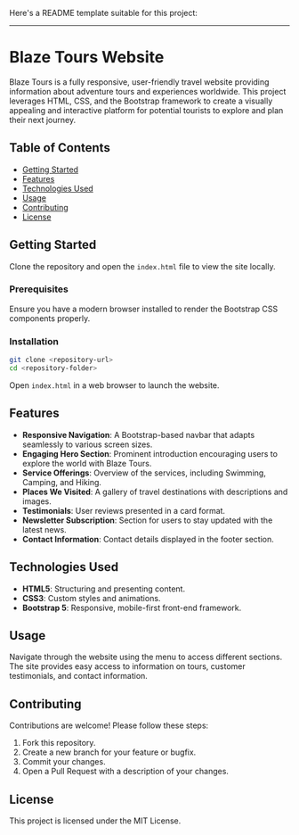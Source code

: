 Here's a README template suitable for this project:

---

# Blaze Tours Website

Blaze Tours is a fully responsive, user-friendly travel website providing information about adventure tours and experiences worldwide. This project leverages HTML, CSS, and the Bootstrap framework to create a visually appealing and interactive platform for potential tourists to explore and plan their next journey.

## Table of Contents

- [Getting Started](#getting-started)
- [Features](#features)
- [Technologies Used](#technologies-used)
- [Usage](#usage)
- [Contributing](#contributing)
- [License](#license)
  
## Getting Started

Clone the repository and open the `index.html` file to view the site locally.

### Prerequisites

Ensure you have a modern browser installed to render the Bootstrap CSS components properly.

### Installation

```bash
git clone <repository-url>
cd <repository-folder>
```

Open `index.html` in a web browser to launch the website.

## Features

- **Responsive Navigation**: A Bootstrap-based navbar that adapts seamlessly to various screen sizes.
- **Engaging Hero Section**: Prominent introduction encouraging users to explore the world with Blaze Tours.
- **Service Offerings**: Overview of the services, including Swimming, Camping, and Hiking.
- **Places We Visited**: A gallery of travel destinations with descriptions and images.
- **Testimonials**: User reviews presented in a card format.
- **Newsletter Subscription**: Section for users to stay updated with the latest news.
- **Contact Information**: Contact details displayed in the footer section.

## Technologies Used

- **HTML5**: Structuring and presenting content.
- **CSS3**: Custom styles and animations.
- **Bootstrap 5**: Responsive, mobile-first front-end framework.

## Usage

Navigate through the website using the menu to access different sections. The site provides easy access to information on tours, customer testimonials, and contact information.

## Contributing

Contributions are welcome! Please follow these steps:
1. Fork this repository.
2. Create a new branch for your feature or bugfix.
3. Commit your changes.
4. Open a Pull Request with a description of your changes.

## License

This project is licensed under the MIT License.
